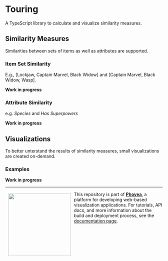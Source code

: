 # Touring
A TypeScript library to calculate and visualize similarity measures.

## Similarity Measures
Similarities between sets of items as well as attributes are supported.

### Item Set Similarity
E.g., [Lockjaw, Captain Marvel, Black Widow] and [Captain Marvel, Black Widow, Wasp].

**Work in progress**


### Attribute Similarity
e.g. *Species* and *Has Superpowers*

**Work in progress**

## Visualizations
To better unterstand the results of similarity measures, small visualizations are created on-demand.

### Examples

**Work in progress**



***

<a href="https://caleydo.org"><img src="http://caleydo.org/assets/images/logos/caleydo.svg" align="left" width="200px" hspace="10" vspace="6"></a>
This repository is part of **[Phovea](http://phovea.caleydo.org/)**, a platform for developing web-based visualization applications. For tutorials, API docs, and more information about the build and deployment process, see the [documentation page](http://phovea.caleydo.org).


[phovea-image]: https://img.shields.io/badge/Phovea-Client%20Plugin-F47D20.svg
[phovea-url]: https://phovea.caleydo.org
[npm-image]: https://badge.fury.io/js/touring.svg
[npm-url]: https://npmjs.org/package/touring
[travis-image]: https://travis-ci.org/caleydo/touring.svg?branch=master
[travis-url]: https://travis-ci.org/caleydo/touring
[daviddm-image]: https://david-dm.org/caleydo/touring/status.svg
[daviddm-url]: https://david-dm.org/caleydo/touring
